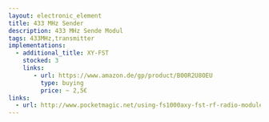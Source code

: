 ```yaml
---
layout: electronic_element
title: 433 MHz Sender 
description: 433 MHz Sende Modul 
tags: 433MHz,transmitter
implementations:
  - additional_title: XY-FST
    stocked: 3
    links:
       - url: https://www.amazon.de/gp/product/B00R2U8OEU
         type: buying
         price: ~ 2,5€         
links:
  - url: http://www.pocketmagic.net/using-fs1000axy-fst-rf-radio-module-with-avrs/
---
```


